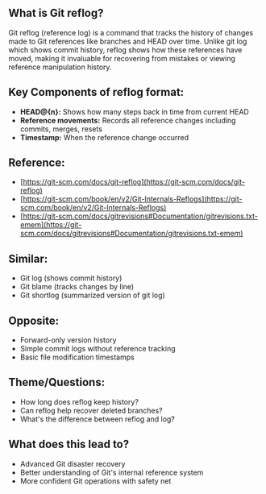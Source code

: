 ## What is Git reflog?

Git reflog (reference log) is a command that tracks the history of changes made to Git references like branches and HEAD over time. Unlike git log which shows commit history, reflog shows how these references have moved, making it invaluable for recovering from mistakes or viewing reference manipulation history.

## Key Components of reflog format:

- **HEAD@{n}:** Shows how many steps back in time from current HEAD
- **Reference movements:** Records all reference changes including commits, merges, resets
- **Timestamp:** When the reference change occurred

## Reference:
- [https://git-scm.com/docs/git-reflog](https://git-scm.com/docs/git-reflog)
- [https://git-scm.com/book/en/v2/Git-Internals-Reflogs](https://git-scm.com/book/en/v2/Git-Internals-Reflogs)
- [https://git-scm.com/docs/gitrevisions#Documentation/gitrevisions.txt-emem](https://git-scm.com/docs/gitrevisions#Documentation/gitrevisions.txt-emem) 
## Similar:
- Git log (shows commit history)
- Git blame (tracks changes by line)
- Git shortlog (summarized version of git log)
## Opposite:
- Forward-only version history
- Simple commit logs without reference tracking
- Basic file modification timestamps
## Theme/Questions:
- How long does reflog keep history?
- Can reflog help recover deleted branches?
- What's the difference between reflog and log?
## What does this lead to?
- Advanced Git disaster recovery
- Better understanding of Git's internal reference system
- More confident Git operations with safety net